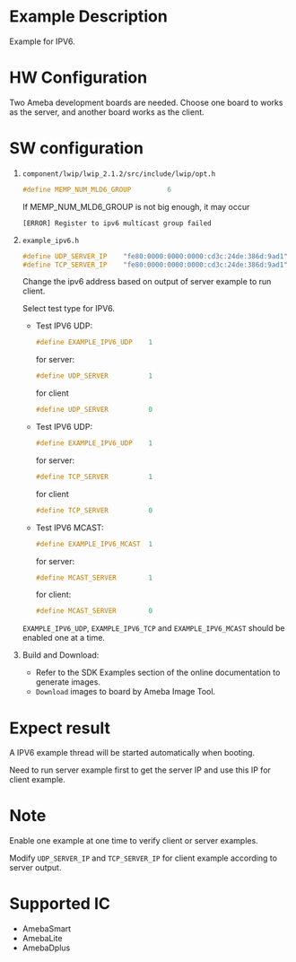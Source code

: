 # Example Description

Example for IPV6.

# HW Configuration

Two Ameba development boards are needed. Choose one board to works as the server, and another board works as the client.

# SW configuration

1. `component/lwip/lwip_2.1.2/src/include/lwip/opt.h`
	```C
	#define MEMP_NUM_MLD6_GROUP			6
	```
	If MEMP_NUM_MLD6_GROUP is not big enough, it may occur
	```
	[ERROR] Register to ipv6 multicast group failed
	```

2. `example_ipv6.h`
	```C
	#define UDP_SERVER_IP    "fe80:0000:0000:0000:cd3c:24de:386d:9ad1"
	#define TCP_SERVER_IP    "fe80:0000:0000:0000:cd3c:24de:386d:9ad1"
	```
	Change the ipv6 address based on output of server example to run client.

	Select test type for IPV6.

	- Test IPV6 UDP:
		```C
		#define EXAMPLE_IPV6_UDP    1
		```
		for server:

		```C
		#define UDP_SERVER          1
		```
		for client

		```C
		#define UDP_SERVER          0
		```

	- Test IPV6 UDP:
		```C
		#define EXAMPLE_IPV6_UDP    1
		```
		for server:

		```C
		#define TCP_SERVER          1
		```
		for client

		```C
		#define TCP_SERVER          0
		```
	- Test IPV6 MCAST:
		```C
		#define EXAMPLE_IPV6_MCAST  1
		```
		for server:

		```C
		#define MCAST_SERVER        1
		```
		for client:

		```C
		#define MCAST_SERVER        0
		```
	
	`EXAMPLE_IPV6_UDP`, `EXAMPLE_IPV6_TCP` and `EXAMPLE_IPV6_MCAST` should be enabled one at a time.

3. Build and Download:
   * Refer to the SDK Examples section of the online documentation to generate images.
   * `Download` images to board by Ameba Image Tool.

# Expect result

A IPV6 example thread will be started automatically when booting.

Need to run server example first to get the server IP and use this IP for client example.

# Note

Enable one example at one time to verify client or server examples.

Modify `UDP_SERVER_IP` and `TCP_SERVER_IP` for client example according to server output.

# Supported IC

- AmebaSmart
- AmebaLite
- AmebaDplus
